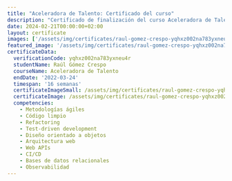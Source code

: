 ```yaml
---
title: "Aceleradora de Talento: Certificado del curso"
description: "Certificado de finalización del curso Aceleradora de Talento para Raúl Gómez Crespo."
date: 2024-02-21T00:00:00+02:00
layout: certificate
images: ['/assets/img/certificates/raul-gomez-crespo-yqhxz002na783yxneu4r-small.png']
featured_image: '/assets/img/certificates/raul-gomez-crespo-yqhxz002na783yxneu4r-small.png'
certificateData:
  verificationCode: yqhxz002na783yxneu4r 
  studentName: Raúl Gómez Crespo
  courseName: Aceleradora de Talento
  endDate: '2022-03-24'
  timespan: '16 semanas'
  certificateImageSmall: /assets/img/certificates/raul-gomez-crespo-yqhxz002na783yxneu4r-small.png
  certificateImage: /assets/img/certificates/raul-gomez-crespo-yqhxz002na783yxneu4r.png
  competencies:
    - Metodologías ágiles
    - Código limpio
    - Refactoring
    - Test-driven development
    - Diseño orientado a objetos
    - Arquitectura web
    - Web APIs
    - CI/CD
    - Bases de datos relacionales
    - Observabilidad
---
```

